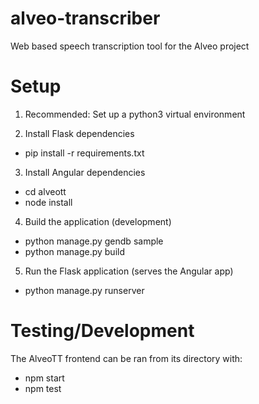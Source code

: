 # alveo-transcriber
Web based speech transcription tool for the Alveo project

# Setup 
1. Recommended: Set up a python3 virtual environment

2. Install Flask dependencies
  - pip install -r requirements.txt

3. Install Angular dependencies
  - cd alveott
  - node install

4. Build the application (development)
  - python manage.py gendb sample
  - python manage.py build

5. Run the Flask application (serves the Angular app)
  - python manage.py runserver

# Testing/Development
The AlveoTT frontend can be ran from its directory with:
- npm start
- npm test
